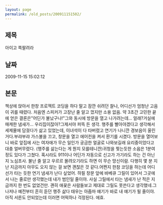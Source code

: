 ```yaml
---
layout: page
permalink: /old_posts/200911151502/
---
```


## 제목
아이고 쪽팔려라

## 날짜
2009-11-15 15:02:12

## 본문

책상에 앉아서 한창 프로젝트 코딩을 하다 말고 잠깐 쉬려던 찰나, 어디선가 엄청난 고음이 귀를 때렸다. 처음엔 스피커가 고장난 줄 알고 껐지만 소용 없음. 약 3초간 고민한 끝에 얻은 결론은"어딘가 불났구나!"그와 동시에 방문을 열고 나가려는데... 얼래?거실에 매캐한 냄새가... 우리집이잖아?그제서야 퍼뜩 든 생각. 행주를 빨아야겠다고 생각해서 세제물에 담궜다가 삶고 있었는데, 이녀석이 다 타버렸고 연기가 나니깐 경보음이 울린거다.부랴부랴 가스불을 끄고, 창문을 열고 에어컨을 켜서 환기를 시켰다. 방문을 열어보니 바로 앞집에 사는 여자애가 무슨 일인가 궁금한 얼굴로 나와보길래 요리중이었다고 대충 얼버무렸다. (행주를 삶는다는 게 뭔지 모를테니깐)귀청을 찢는듯한 소음은 1분여 정도 있다가 그쳤다. 혹시라도 911이나 어딘가 자동으로 신고가 가기라도 하는 건 아닌지 노심초사. 불난 줄 알고 우르르 몰려오기라도 하면 이 무슨 망신이람. 다행히 몇 분 지난 지금까지 아무도 오지 않는 걸 보면 괜찮은 것 같다.어쩐지 한참 코딩을 하는데 어디선가 타는 듯한 연기 냄새가 난다 싶었어. 하필 창문 앞에 바베큐 그릴이 있어서 그곳에서 나는 줄로만 생각했는데 내가 범인일 줄이야. 사실 그릴에서 타는 냄새가 난 적은 지금까지 한 번도 없었건만. 괜히 애꿎은 사람들보고 제대로 그릴도 못쓴다고 생각했네.그나저나 예전부터 흔히 듣던 행주 삶다 태우는 아줌마 얘기가 바로 내 얘기가 될 줄이야. 아직 서른도 안되었는데 이러면 어떡하나 걱정된다. 에효.
